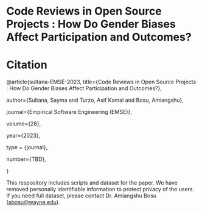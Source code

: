 # Code Reviews in  Open Source Projects : How Do Gender Biases Affect Participation and Outcomes?


# Citation 

@article{sultana-EMSE-2023,
title={Code Reviews in Open Source Projects : How Do Gender Biases Affect Participation and Outcomes?},

author={Sultana, Sayma and Turzo, Asif Kamal and Bosu, Amiangshu},

journal={Empirical Software Engineering (EMSE)},

volume={28},

year={2023},

type = {journal},

number={TBD},

}

This respository includes scripts and dataset for the paper. We have removed personally identifiable information to protect privacy of the users. If you need full dataset, please contact Dr. Amiangshu Bosu (abosu@wayne.edu). 


